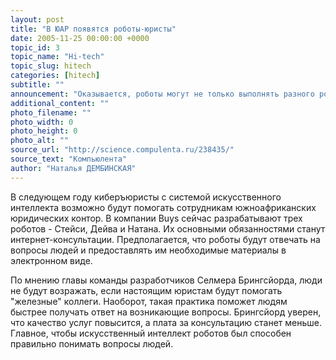 ```yaml
---
layout: post
title: "В ЮАР появятся роботы-юристы"
date: 2005-11-25 00:00:00 +0000
topic_id: 3
topic_name: "Hi-tech"
topic_slug: hitech
categories: [hitech]
subtitle: ""
announcement: "Оказывается, роботы могут не только выполнять разного рода механическую работу и развлекать пожилых людей и детей, но и заниматься более сложными и осмысленными вещами, для которых люди традиционно приобретают дополнительные знания, например, юридической практикой."
additional_content: ""
photo_filename: ""
photo_width: 0
photo_height: 0
photo_alt: ""
source_url: "http://science.compulenta.ru/238435/"
source_text: "Компьюлента"
author: "Наталья ДЕМБИНСКАЯ"
---
```

В следующем году киберъюристы с системой искусственного интеллекта возможно будут помогать сотрудникам южноафриканских юридических контор. В компании Buys сейчас разрабатывают трех роботов - Стейси, Дейва и Натана. Их основными обязанностями станут интернет-консультации. Предполагается, что роботы будут отвечать на вопросы людей и предоставлять им необходимые материалы в электронном виде.

По мнению главы команды разработчиков Селмера Брингсйорда, люди не будут возражать, если настоящим юристам будут помогать "железные" коллеги. Наоборот, такая практика поможет людям быстрее получать ответ на возникающие вопросы. Брингсйорд уверен, что качество услуг повысится, а плата за консультацию станет меньше. Главное, чтобы искусственный интеллект роботов был способен правильно понимать вопросы людей.

